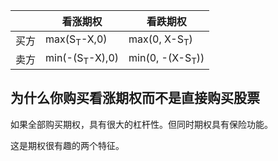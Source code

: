 |      | 看涨期权 | 看跌期权 |
| ---- | -------- | -------- |
| 买方 |    max(S<sub>T</sub>-X,0)      |   max(0, X-S<sub>T</sub>)       |
| 卖方 |  min(-(S<sub>T</sub>-X),0)        | min(0, -(X-S<sub>T</sub>))         |

## 为什么你购买看涨期权而不是直接购买股票
如果全部购买期权，具有很大的杠杆性。但同时期权具有保险功能。

这是期权很有趣的两个特征。